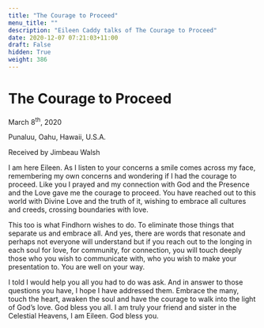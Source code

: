 ```yaml
---
title: "The Courage to Proceed"
menu_title: ""
description: "Eileen Caddy talks of The Courage to Proceed"
date: 2020-12-07 07:21:03+11:00
draft: False
hidden: True
weight: 386
---
```

# The Courage to Proceed

March 8<sup>th</sup>, 2020

Punaluu, Oahu, Hawaii, U.S.A.

Received by Jimbeau Walsh



I am here Eileen. As I listen to your concerns a smile comes across my face, remembering my own concerns and wondering if I had the courage to proceed. Like you I prayed and my connection with God and the Presence and the Love gave me the courage to proceed. You have reached out to this world with Divine Love and the truth of it, wishing to embrace all cultures and creeds, crossing boundaries with love.

This too is what Findhorn wishes to do. To eliminate those things that separate us and embrace all. And yes, there are words that resonate and perhaps not everyone will understand but if you reach out to the longing in each soul for love, for community, for connection, you will touch deeply those who you wish to communicate with, who you wish to make your presentation to. You are well on your way. 

I told I would help you all you had to do was ask. And in answer to those questions you have, I hope I have addressed them. Embrace the many, touch the heart, awaken the soul and have the courage to walk into the light of God’s love. God bless you all. I am truly your friend and sister in the Celestial Heavens, I am Eileen. God bless you.